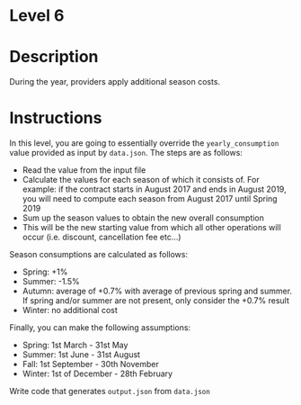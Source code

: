 Level 6
=

# Description

During the year, providers apply additional season costs.

# Instructions

In this level, you are going to essentially override the `yearly_consumption` value provided as input by `data.json`. The steps are as follows:
- Read the value from the input file
- Calculate the values for each season of which it consists of. For example: if the contract starts in August 2017 and ends in August 2019, you will need to compute each season from August 2017 until Spring 2019
- Sum up the season values to obtain the new overall consumption
- This will be the new starting value from which all other operations will occur (i.e. discount, cancellation fee etc...)

Season consumptions are calculated as follows:
- Spring: +1%
- Summer: -1.5%
- Autumn: average of +0.7% with average of previous spring and summer. If spring and/or summer are not present, only consider the +0.7% result
- Winter: no additional cost

Finally, you can make the following assumptions:
- Spring: 1st March - 31st May
- Summer: 1st June - 31st August
- Fall: 1st September - 30th November
- Winter: 1st of December - 28th February

Write code that generates `output.json` from `data.json`
